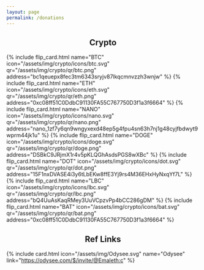 ```yaml
---
layout: page
permalink: /donations
---
```

<h2 style="text-align:center">Crypto</h2>
<div class="FlexWrap">

  {% include flip_card.html name="BTC" icon="/assets/img/crypto/icons/btc.svg" qr="/assets/img/crypto/qr/btc.png" address="bc1qeuepx8fec3tm6343sryjv87lkqcmnvzzh3wnjw" %}
  {% include flip_card.html name="ETH" icon="/assets/img/crypto/icons/eth.svg" qr="/assets/img/crypto/qr/eth.png" address="0xc08ff51C0DdbC91130FA55C767750D3f1a3f6664" %}
  {% include flip_card.html name="NANO" icon="/assets/img/crypto/icons/nano.svg" qr="/assets/img/crypto/qr/nano.png" address="nano_1zf7y6qn9wngyxexd48ep5g4fpu4sn63h7nj1g48cyjfbdwyt9wprm44jk1u" %}
  {% include flip_card.html name="DOGE" icon="/assets/img/crypto/icons/doge.svg" qr="/assets/img/crypto/qr/doge.png" address="DSBkC9JRjmX1r4v5pKLQGhAsdsPGS8wXBc" %}
  {% include flip_card.html name="DOT" icon="/assets/img/crypto/icons/dot.svg" qr="/assets/img/crypto/qr/dot.png" address="15F1nxDVASE4i3y6tLbEKw8ffE3Yj9rs4M36EHxHyNxqYf7L" %}
  {% include flip_card.html name="LBC" icon="/assets/img/crypto/icons/lbc.svg" qr="/assets/img/crypto/qr/lbc.png" address="bQ4UuAsKaqRMey3UuVCpzvPp4bCC286gDM" %}
  {% include flip_card.html name="BAT" icon="/assets/img/crypto/icons/bat.svg" qr="/assets/img/crypto/qr/bat.png" address="0xc08ff51C0DdbC91130FA55C767750D3f1a3f6664" %}

</div>

<h2 style="text-align:center">Ref Links</h2>
<div class="FlexWrap">

  {% include card.html icon="/assets/img/Odysee.svg" name="Odysee" link="https://odysee.com/$/invite/@Emaleth:c" %}

</div>